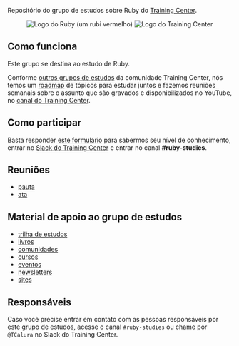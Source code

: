 Repositório do grupo de estudos sobre Ruby do [Training Center](https://training-center.github.io).

<p align="center">
  <img src="assets/ruby-logo-1.png" alt="Logo do Ruby (um rubi vermelho)">
  <img src="assets/training-center-logo.svg" alt="Logo do Training Center">
</p>

## Como funciona

Este grupo se destina ao estudo de Ruby.

Conforme [outros grupos de estudos](https://github.com/training-center/study-groups) da comunidade Training Center, nós temos um [roadmap](material/roadmap.md) de tópicos para estudar juntos e fazemos reuniões semanais sobre o assunto que são gravados e disponibilizados no YouTube, no [canal do Training Center](https://www.youtube.com/c/TrainingCenterChannel).

## Como participar

Basta responder [este formulário](https://goo.gl/forms/EQvMnIZuoKvBZCDw1) para sabermos seu nível de conhecimento, entrar no [Slack do Training Center](https://github.com/training-center/slack) e entrar no canal **#ruby-studies**.

## Reuniões

- [pauta](/material/agenda)
- [ata](material/minutes)

## Material de apoio ao grupo de estudos

- [trilha de estudos](material/roadmap.md)
- [livros](material/dir/books.md)
- [comunidades](material/dir/communities.md)
- [cursos](material/dir/courses.md)
- [eventos](material/dir/events.md)
- [newsletters](material/dir/newsletters.md)
- [sites](material/dir/sites.md)

## Responsáveis

Caso você precise entrar em contato com as pessoas responsáveis por este grupo de estudos, acesse o canal `#ruby-studies` ou chame por `@TCalura` no Slack do Training Center.
